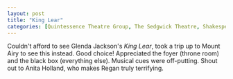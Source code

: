 ```yaml
---
layout: post
title: "King Lear"
categories: [Quintessence Theatre Group, The Sedgwick Theatre, Shakespeare]
---
```


Couldn't afford to see Glenda Jackson's *King Lear*, took a trip up to Mount Airy to see this instead. Good choice! Appreciated the foyer (throne room) and the black box (everything else). Musical cues were off-putting. Shout out to Anita Holland, who makes Regan truly terrifying.
